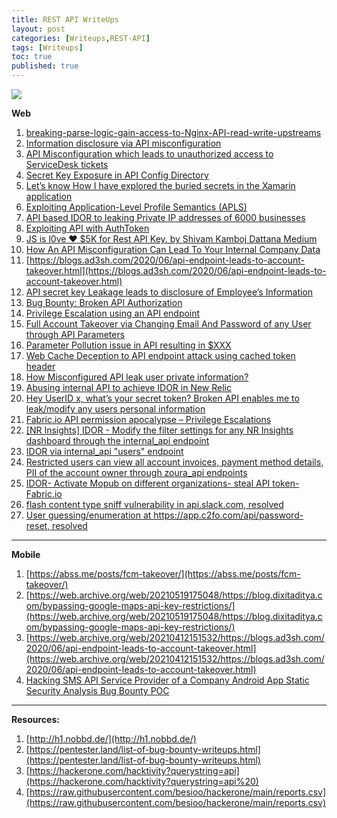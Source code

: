 ```yaml
---
title: REST API WriteUps
layout: post
categories: [Writeups,REST-API]
tags: [Writeups]
toc: true
published: true
---
```


![](https://i.imgur.com/tj2Wh0I.png)

**Web**

1. [breaking-parse-logic-gain-access-to-Nginx-API-read-write-upstreams](https://zoidsec.medium.com/breaking-parse-logic-gain-access-to-nginx-api-read-write-upstreams-1cb062aa44ca)
2. [Information disclosure via API misconfiguration](https://rizwansiddiqu1.medium.com/information-disclosure-via-api-misconfiguration-c05ed327f9d2)
3. [API Misconfiguration which leads to unauthorized access to ServiceDesk tickets](https://noobx.in/blogs/API-Misconfiguration-which-leads-to-unauthorized-access-to-servicedesk-tickets)
4. [Secret Key Exposure in API Config Directory](https://ahmdhalabi.medium.com/secret-key-exposure-in-api-config-directory-79cf7e7b976)
5. [Let’s know How I have explored the buried secrets in the Xamarin application](https://secureitmania.medium.com/lets-know-how-i-have-explored-the-buried-secrets-in-xamarin-application-d6b8c5609c87)
6. [Exploiting Application-Level Profile Semantics (APLS)](https://niemand.com.ar/2021/01/08/exploiting-application-level-profile-semantics-apls-from-spring-data-rest/)
7. [API based IDOR to leaking Private IP addresses of 6000 businesses](https://rafi-ahamed.medium.com/api-based-idor-to-leaking-private-ip-address-of-6000-businesses-6bc085ac6a6f)
8. [Exploiting API with AuthToken](https://rafi-ahamed.medium.com/exploiting-api-with-authtoken-3bea7b1fb6a9)
9. [JS is l0ve ❤️ $5K for Rest API Key. by Shivam Kamboj Dattana Medium](https://sechunter.medium.com/js-is-love-%EF%B8%8F-ca393a4849e9)
10. [How An API Misconfiguration Can Lead To Your Internal Company Data](https://www.secjuice.com/api-misconfiguration-data-breach/)
11. [https://blogs.ad3sh.com/2020/06/api-endpoint-leads-to-account-takeover.html](https://blogs.ad3sh.com/2020/06/api-endpoint-leads-to-account-takeover.html)
12. [API secret key Leakage leads to disclosure of Employee’s Information](https://medium.com/@spade.com/api-secret-key-leakage-leads-to-disclosure-of-employees-information-5ca4ce17e1ce)
13. [Bug Bounty: Broken API Authorization](https://medium.com/@th3hidd3nmist/bug-bounty-broken-api-authorization-d30c940ccb42)
14. [Privilege Escalation using an API endpoint](https://medium.com/@ronak_9889/privilege-escalation-using-api-endpoint-fce841caaff3)
15. [Full Account Takeover via Changing Email And Password of any User through API Parameters](https://medium.com/@adeshkolte/full-account-takeover-changing-email-and-password-of-any-user-through-api-parameters-3d527ab27240)
16. [Parameter Pollution issue in API resulting in $XXX](https://smaranchand.com.np/2019/06/parameter-pollution-issue-in-api-resulting-xxx/)
17. [Web Cache Deception to API endpoint attack using cached token header](https://medium.com/@kunal94/web-cache-deception-to-api-endpoint-attack-using-cached-token-header-b01a604a5ccd)
18. [How Misconfigured API leak user private information?](https://medium.com/@Skylinearafat/how-misconfigured-api-leaked-user-private-information-e3e8c13e52e4)
19. [Abusing internal API to achieve IDOR in New Relic](https://www.jonbottarini.com/2018/01/02/abusing-internal-api-to-achieve-idor-in-new-relic/)
20. [Hey UserID x, what’s your secret token? Broken API enables me to leak/modify any users personal information](https://medium.com/@zseano/fun-with-mobile-apps-broken-api-leads-to-leak-of-millions-of-personal-information-e7eb0b9dcce7)
21. [Fabric.io API permission apocalypse – Privilege Escalations](https://wesecureapp.com/blog/fabric-io-api-permission-apocalypse-privilege-escalations/)
22. [[NR Insights] IDOR - Modify the filter settings for any NR Insights dashboard through the internal_api endpoint](https://hackerone.com/reports/459443)
23. [IDOR via internal_api "users" endpoint](https://hackerone.com/reports/349291)
24. [Restricted users can view all account invoices, payment method details, PII of the account owner through zoura_api endpoints](https://hackerone.com/reports/501672)
25. [IDOR- Activate Mopub on different organizations- steal API token- Fabric.io](https://hackerone.com/reports/95552)
26. [flash content type sniff vulnerability in api.slack.com, resolved](https://hackerone.com/reports/3455)
27. [User guessing/enumeration at https://app.c2fo.com/api/password-reset, resolved](https://hackerone.com/reports/5688)

---

**Mobile** 

1. [https://abss.me/posts/fcm-takeover/](https://abss.me/posts/fcm-takeover/)
2. [https://web.archive.org/web/20210519175048/https://blog.dixitaditya.com/bypassing-google-maps-api-key-restrictions/](https://web.archive.org/web/20210519175048/https://blog.dixitaditya.com/bypassing-google-maps-api-key-restrictions/)
3. [https://web.archive.org/web/20210412151532/https://blogs.ad3sh.com/2020/06/api-endpoint-leads-to-account-takeover.html](https://web.archive.org/web/20210412151532/https://blogs.ad3sh.com/2020/06/api-endpoint-leads-to-account-takeover.html)
4. [Hacking SMS API Service Provider of a Company Android App Static Security Analysis Bug Bounty POC](https://blog.securitybreached.org/2020/02/19/hacking-sms-api-service-provider-of-a-company-android-app-static-security-analysis-bug-bounty-poc/)

---

**Resources:** 
1. [http://h1.nobbd.de/](http://h1.nobbd.de/)
2. [https://pentester.land/list-of-bug-bounty-writeups.html](https://pentester.land/list-of-bug-bounty-writeups.html)
3. [https://hackerone.com/hacktivity?querystring=api](https://hackerone.com/hacktivity?querystring=api%20)
4. [https://raw.githubusercontent.com/besioo/hackerone/main/reports.csv](https://raw.githubusercontent.com/besioo/hackerone/main/reports.csv)
